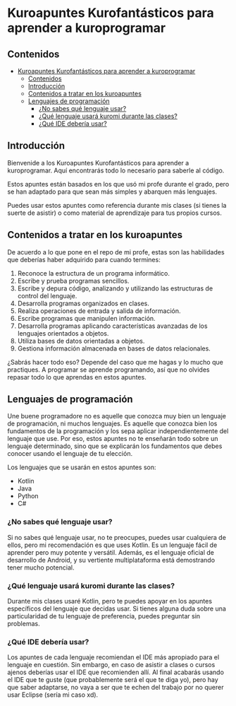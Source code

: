 # Kuroapuntes Kurofantásticos para aprender a kuroprogramar

## Contenidos

- [Kuroapuntes Kurofantásticos para aprender a kuroprogramar](#kuroapuntes-kurofantásticos-para-aprender-a-kuroprogramar)
  - [Contenidos](#contenidos)
  - [Introducción](#introducción)
  - [Contenidos a tratar en los kuroapuntes](#contenidos-a-tratar-en-los-kuroapuntes)
  - [Lenguajes de programación](#lenguajes-de-programación)
    - [¿No sabes qué lenguaje usar?](#no-sabes-qué-lenguaje-usar)
    - [¿Qué lenguaje usará kuromi durante las clases?](#qué-lenguaje-usará-kuromi-durante-las-clases)
    - [¿Qué IDE debería usar?](#qué-ide-debería-usar)

## Introducción

Bienvenide a los Kuroapuntes Kurofantásticos para aprender a kuroprogramar. Aquí encontrarás todo lo necesario para saberle al código.

Estos apuntes están basados en los que usó mi profe durante el grado, pero se han adaptado para que sean más simples y abarquen más lenguajes.

Puedes usar estos apuntes como referencia durante mis clases (si tienes la suerte de asistir) o como material de aprendizaje para tus propios cursos.

## Contenidos a tratar en los kuroapuntes

De acuerdo a lo que pone en el repo de mi profe, estas son las habilidades que deberías haber adquirido para cuando termines:

1. Reconoce la estructura de un programa informático.
2. Escribe y prueba programas sencillos.
3. Escribe y depura código, analizando y utilizando las estructuras de control del lenguaje.
4. Desarrolla programas organizados en clases.
5. Realiza operaciones de entrada y salida de información.
6. Escribe programas que manipulen información.
7. Desarrolla programas aplicando características avanzadas de los lenguajes orientados a objetos.
8. Utiliza bases de datos orientadas a objetos.
9. Gestiona información almacenada en bases de datos relacionales.

¿Sabrás hacer todo eso? Depende del caso que me hagas y lo mucho que practiques. A programar se aprende programando, así que no olvides repasar todo lo que aprendas en estos apuntes.

## Lenguajes de programación

Une buene programadore no es aquelle que conozca muy bien un lenguaje de programación, ni muchos lenguajes. Es aquelle que conozca bien los fundamentos de la programación y los sepa aplicar independientemente del lenguaje que use. Por eso, estos apuntes no te enseñarán todo sobre un lenguaje determinado, sino que se explicarán los fundamentos que debes conocer usando el lenguaje de tu elección.

Los lenguajes que se usarán en estos apuntes son:

- Kotlin
- Java
- Python
- C#

### ¿No sabes qué lenguaje usar?

Si no sabes qué lenguaje usar, no te preocupes, puedes usar cualquiera de ellos, pero mi recomendación es que uses Kotlin. Es un lenguaje fácil de aprender pero muy potente y versátil. Además, es el lenguaje oficial de desarrollo de Android, y su vertiente multiplataforma está demostrando tener mucho potencial.

### ¿Qué lenguaje usará kuromi durante las clases?

Durante mis clases usaré Kotlin, pero te puedes apoyar en los apuntes específicos del lenguaje que decidas usar. Si tienes alguna duda sobre una particularidad de tu lenguaje de preferencia, puedes preguntar sin problemas.

### ¿Qué IDE debería usar?

Los apuntes de cada lenguaje recomiendan el IDE más apropiado para el lenguaje en cuestión. Sin embargo, en caso de asistir a clases o cursos ajenos deberías usar el IDE que recomienden allí. Al final acabarás usando el IDE que te guste (que probablemente será el que te diga yo), pero hay que saber adaptarse, no vaya a ser que te echen del trabajo por no querer usar Eclipse (sería mi caso xd).
